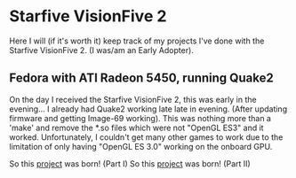 # Starfive VisionFive 2

Here I will (if it's worth it) keep track of my projects I've done with the Starfive VisionFive 2.
(I was/am an Early Adopter).

## Fedora with ATI Radeon 5450, running Quake2

On the day I received the Starfive VisionFive 2, this was early in the evening... I already had Quake2 working late late in evening. (After updating firmware and getting Image-69 working). This was nothing more than a 'make' and remove the *.so files which were not "OpenGL ES3" and it worked. Unfortunately, I couldn't get many other games to work due to the limitation of only having "OpenGL ES 3.0" working on the onboard GPU.

So this [project](starfiveVisionFive2/FedoraATIRadeon5450.md) was born! (Part I)
So this [project](starfiveVisionFive2/UbuntuATIRadeonR9_290.md) was born! (Part II)
